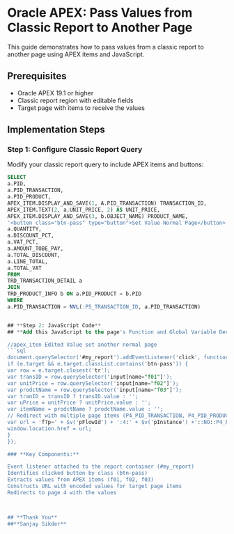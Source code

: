 # Oracle APEX: Pass Values from Classic Report to Another Page
This guide demonstrates how to pass values from a classic report to another page using APEX items and JavaScript.
## Prerequisites
- Oracle APEX 19.1 or higher
- Classic report region with editable fields
- Target page with items to receive the values
## Implementation Steps

### Step 1: Configure Classic Report Query
Modify your classic report query to include APEX items and buttons:
```sql
SELECT
a.PID,
a.PID_TRANSACTION,
a.PID_PRODUCT,
APEX_ITEM.DISPLAY_AND_SAVE(1, A.PID_TRANSACTION) TRANSACTION_ID,
APEX_ITEM.TEXT(2, a.UNIT_PRICE, 2) AS UNIT_PRICE,
APEX_ITEM.DISPLAY_AND_SAVE(3, b.OBJECT_NAME) PRODUCT_NAME,
'<button class="btn-pass" type="button">Set Value Normal Page</button>' AS button,
a.QUANTITY,
a.DISCOUNT_PCT,
a.VAT_PCT,
a.AMOUNT_TOBE_PAY,
a.TOTAL_DISCOUNT,
a.LINE_TOTAL,
a.TOTAL_VAT
FROM
TRD_TRANSACTION_DETAIL a
JOIN
TRD_PRODUCT_INFO b ON a.PID_PRODUCT = b.PID
WHERE
a.PID_TRANSACTION = NVL(:P5_TRANSACTION_ID, a.PID_TRANSACTION)


## **Step 2: JavaScript Code**
## **Add this JavaScript to the page's Function and Global Variable Declaration section:**

//apex_iten Edited Value set another normal page
```sql
document.querySelector('#my_report').addEventListener('click', function(e) {
if (e.target && e.target.classList.contains('btn-pass')) {
var row = e.target.closest('tr');
var transID = row.querySelector('input[name="f01"]');
var unitPrice = row.querySelector('input[name="f02"]');
var prodctName = row.querySelector('input[name="f03"]');
var tranID = transID ? transID.value : '';
var uPrice = unitPrice ? unitPrice.value : '';
var itemName = prodctName ? prodctName.value : '';
// Redirect with multiple page items (P4_PID_TRANSACTION, P4_PID_PRODUCT, P4_UNIT_PRICE)
var url = 'f?p=' + $v('pFlowId') + ':4:' + $v('pInstance') +'::NO::P4_PID_TRANSACTION,P4_PID_PRODUCT,P4_UNIT_PRICE:' +encodeURIComponent(tranID) + ',' +encodeURIComponent(uPrice) + ',' +encodeURIComponent(itemName);
window.location.href = url;
}
});

### **Key Components:**

Event listener attached to the report container (#my_report)
Identifies clicked button by class (btn-pass)
Extracts values from APEX items (f01, f02, f03)
Constructs URL with encoded values for target page items
Redirects to page 4 with the values



## **Thank You**
##**Sanjay Sikder**

